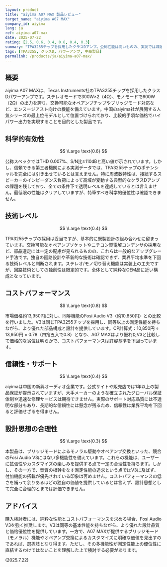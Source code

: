 ```yaml
---
layout: product
title: "aiyima A07 MAX 製品レビュー"
target_name: "aiyima A07 MAX"
company_id: aiyima
lang: ja
ref: aiyima-a07-max
date: 2025-07-22
rating: [2.5, 0.6, 0.4, 0.8, 0.4, 0.3]
summary: "TPA3255チップを採用したクラスDアンプ。公称性能は高いものの、実測では課題も。多機能性を持つ一方、設計思想は必ずしも合理的とは言えない。"
tags: [TPA3255, クラスD, パワーアンプ, 中華製品]
permalink: /products/ja/aiyima-a07-max/
---
```

## 概要

aiyima A07 MAXは、Texas Instruments社のTPA3255チップを採用したクラスDパワーアンプです。ステレオモードで300W×2（4Ω）、モノモードで600W（2Ω）の出力を誇り、交換可能なオペアンプチップやブリッジモード対応など、エンスージアスト向けの機能を備えています。中国のaiyima社が展開する人気シリーズの最上位モデルとして位置づけられており、比較的手頃な価格でハイパワー出力を実現することを目的とした製品です。

## 科学的有効性

$$ \Large \text{0.6} $$

公称スペックではTHD 0.007%、S/N比≥110dBと高い値が示されています。しかし、信頼できる第三者機関による実測データでは、TPA3255チップのポテンシャルを完全には引き出せているとは言えません。特に周波数特性は、接続するスピーカーのインピーダンス負荷によって高域が変動する典型的なクラスDアンプの課題を残しており、全ての条件下で透明レベルを達成しているとは言えません。最低限の性能はクリアしていますが、特筆すべき科学的優位性は確認できません。

## 技術レベル

$$ \Large \text{0.4} $$

TPA3255チップの採用は妥当ですが、基本的に既製設計の組み合わせに留まっています。交換可能なオペアンプソケットやニチコン製電解コンデンサの採用など、部品選定には一定の配慮が見られるものの、これらは一般的なアップグレード手法です。独自の回路設計や革新的な技術は確認できず、業界平均水準を下回る技術レベルと判断されます。ステレオ/モノ切り替え機能は実装上の工夫ですが、回路技術としての独創性は限定的です。全体として純粋なOEM品に近い構成となっています。

## コストパフォーマンス

$$ \Large \text{0.8} $$

市場価格約13,950円に対し、同等機能のFosi Audio V3（約10,850円）との比較を行いました。V3は同じTPA3255チップを採用し、同等以上の測定性能を持ちながら、より優れた部品構成と設計を提供しています。CP計算式：10,850円 ÷ 13,950円 = 0.78（四捨五入で0.8）となり、A07 MAXはより優れたV3と比較して価格的な劣位は明らかで、コストパフォーマンスは許容基準を下回っています。

## 信頼性・サポート

$$ \Large \text{0.4} $$

aiyimaは中国の新興オーディオ企業です。公式サイトや販売店では1年以上の製品保証が提示されていますが、大手メーカーのような確立されたグローバル保証体制や迅速な修理サービスは期待できません。実際のサポート対応品質には不透明な部分もあり、長期的な信頼性には懸念が残るため、信頼性は業界平均を下回ると評価せざるを得ません。

## 設計思想の合理性

$$ \Large \text{0.3} $$

本製品は、ブリッジモードによるモノラル駆動やオペアンプ交換といった、競合のFosi Audio V3にはない多機能性を備えています。これらの機能は、ユーザーに拡張性やカスタマイズの楽しみを提供する点で一定の合理性を持ちます。しかし、その一方で、音質の根幹をなす測定性能の追求という点ではV3に及ばず、付加機能の搭載が優先されている印象は否めません。コストパフォーマンスの低さを補って余りあるほどの独自の価値を提供しているとは言えず、設計思想として完全に合理的とまでは評価できません。

## アドバイス

購入検討者には、純粋な性能とコストパフォーマンスを求める場合、Fosi Audio V3を強く推奨します。V3は同等の基本性能を持ちながら、より優れた設計品質と価格優位性を提供しています。一方で、A07 MAXが提供するブリッジモード（モノラル）機能やオペアンプ交換によるカスタマイズに明確な価値を見出すのであれば、選択肢となり得ます。ただし、その多機能性が測定性能上の優位性に直結するわけではないことを理解した上で検討する必要があります。

(2025.7.22)
